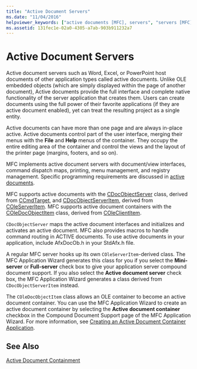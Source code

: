 ```yaml
---
title: "Active Document Servers"
ms.date: "11/04/2016"
helpviewer_keywords: ["active documents [MFC], servers", "servers [MFC], active document", "active document servers [MFC]"]
ms.assetid: 131fec1e-02a0-4305-a7ab-903b911232a7
---
```

# Active Document Servers

Active document servers such as Word, Excel, or PowerPoint host documents of other application types called active documents. Unlike OLE embedded objects (which are simply displayed within the page of another document), Active documents provide the full interface and complete native functionality of the server application that creates them. Users can create documents using the full power of their favorite applications (if they are active document enabled), yet can treat the resulting project as a single entity.

Active documents can have more than one page and are always in-place active. Active documents control part of the user interface, merging their menus with the **File** and **Help** menus of the container. They occupy the entire editing area of the container and control the views and the layout of the printer page (margins, footers, and so on).

MFC implements active document servers with document/view interfaces, command dispatch maps, printing, menu management, and registry management. Specific programming requirements are discussed in [active documents](../mfc/active-documents.md).

MFC supports active documents with the [CDocObjectServer](../mfc/reference/cdocobjectserver-class.md) class, derived from [CCmdTarget](../mfc/reference/ccmdtarget-class.md), and [CDocObjectServerItem](../mfc/reference/cdocobjectserveritem-class.md), derived from [COleServerItem](../mfc/reference/coleserveritem-class.md). MFC supports active document containers with the [COleDocObjectItem](../mfc/reference/coledocobjectitem-class.md) class, derived from [COleClientItem](../mfc/reference/coleclientitem-class.md).

`CDocObjectServer` maps the active document interfaces and initializes and activates an active document. MFC also provides macros to handle command routing in ACTIVE documents. To use active documents in your application, include AfxDocOb.h in your StdAfx.h file.

A regular MFC server hooks up its own `COleServerItem`-derived class. The MFC Application Wizard generates this class for you if you select the **Mini-server** or **Full-server** check box to give your application server compound document support. If you also select the **Active document server** check box, the MFC Application Wizard generates a class derived from `CDocObjectServerItem` instead.

The `COleDocObjectItem` class allows an OLE container to become an active document container. You can use the MFC Application Wizard to create an active document container by selecting the **Active document container** checkbox in the Compound Document Support page of the MFC Application Wizard. For more information, see [Creating an Active Document Container Application](../mfc/creating-an-active-document-container-application.md).

## See Also

[Active Document Containment](../mfc/active-document-containment.md)

